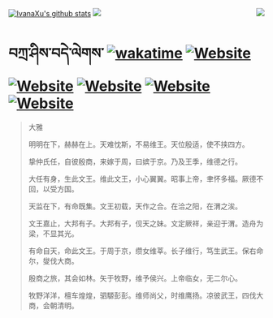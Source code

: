 [![IvanaXu's github stats](https://github-readme-stats.vercel.app/api?username=IvanaXu&theme=codeSTACKr)](https://github.com/anuraghazra/github-readme-stats)
<img align="right" src="https://github-readme-stats.vercel.app/api/top-langs/?username=IvanaXu&langs_count=8&theme=codeSTACKr" />
<img src="https://github-readme-stats.vercel.app/api/wakatime?username=IvanaXu&layout=compact&langs_count=8&theme=codeSTACKr&custom_title=Programming&nbsp;Times&nbsp;(Since&nbsp;Jul.29.2021)&range=all_time" />
# བཀྲ་ཤིས་བདེ་ལེགས་	[![wakatime](https://wakatime.com/badge/user/5043ee4a-e361-4607-9d47-d557f2005d05.svg)](https://wakatime.com/@5043ee4a-e361-4607-9d47-d557f2005d05)	[![Website](https://img.shields.io/website?label=&up_color=orange&up_message=Tianchi&url=https%3A%2F%2Fshields.io)](https://tianchi.aliyun.com/home/science/scienceDetail?userId=1095279182618)	[![Website](https://img.shields.io/website?label=&up_color=green&up_message=Yuque&url=https%3A%2F%2Fshields.io)](https://www.yuque.com/ivanaxu)	[![Website](https://img.shields.io/website?label=&up_color=yellow&up_message=Leetcode&url=https%3A%2F%2Fshields.io)](https://leetcode.cn/u/ivanaxu)	[![Website](https://img.shields.io/website?label=&up_color=violet&up_message=AIstudio&url=https%3A%2F%2Fshields.io)](https://aistudio.baidu.com/aistudio/personalcenter/thirdview/979775)	[![Website](https://img.shields.io/website?label=&up_color=red&up_message=Gitee&url=https%3A%2F%2Fshields.io)](https://gitee.com/IvanaXu)
> 大雅
> 
> 明明在下，赫赫在上。天难忱斯，不易维王。天位殷适，使不挟四方。
> 
> 挚仲氏任，自彼殷商，来嫁于周，曰嫔于京。乃及王季，维德之行。
> 
> 大任有身，生此文王。维此文王，小心翼翼。昭事上帝，聿怀多福。厥德不回，以受方国。
> 
> 天监在下，有命既集。文王初载，天作之合。在洽之阳，在渭之涘。
> 
> 文王嘉止，大邦有子。大邦有子，伣天之妹。文定厥祥，亲迎于渭。造舟为梁，不显其光。
> 
> 有命自天，命此文王。于周于京，缵女维莘。长子维行，笃生武王。保右命尔，燮伐大商。
> 
> 殷商之旅，其会如林。矢于牧野，维予侯兴。上帝临女，无二尔心。
> 
> 牧野洋洋，檀车煌煌，驷騵彭彭。维师尚父，时维鹰扬。凉彼武王，四伐大商，会朝清明。
>
